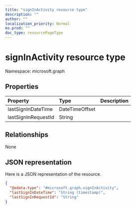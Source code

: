 ```yaml
---
title: "signInActivity resource type"
description: ""
author: ""
localization_priority: Normal
ms.prod: ""
doc_type: resourcePageType
---
```


# signInActivity resource type


Namespace: microsoft.graph



## Properties
|Property|Type|Description|
|:---|:---|:---|
|lastSignInDateTime|DateTimeOffset||
|lastSignInRequestId|String||

## Relationships
None

## JSON representation
Here is a JSON representation of the resource.
<!-- {
  "blockType": "resource",
  "@odata.type": "microsoft.graph.signInActivity"
}
-->
``` json
{
  "@odata.type": "#microsoft.graph.signInActivity",
  "lastSignInDateTime": "String (timestamp)",
  "lastSignInRequestId": "String"
}
```

